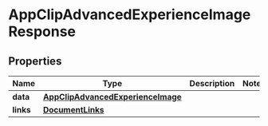 

# AppClipAdvancedExperienceImageResponse


## Properties

| Name | Type | Description | Notes |
|------------ | ------------- | ------------- | -------------|
|**data** | [**AppClipAdvancedExperienceImage**](AppClipAdvancedExperienceImage.md) |  |  |
|**links** | [**DocumentLinks**](DocumentLinks.md) |  |  |



